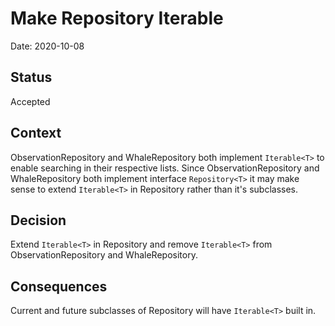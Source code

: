 # Make Repository Iterable

Date: 2020-10-08

## Status

Accepted

## Context

ObservationRepository and WhaleRepository both implement `Iterable<T>` to enable searching in their
respective lists. Since ObservationRepository and WhaleRepository both implement interface `Repository<T>`
it may make sense to extend `Iterable<T>` in Repository rather than it's subclasses.

## Decision

Extend `Iterable<T>` in Repository and remove `Iterable<T>` from ObservationRepository
and WhaleRepository.

## Consequences

Current and future subclasses of Repository will have `Iterable<T>` built in.